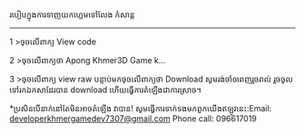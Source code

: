 របៀបក្នុងការទាញយកហ្គេមទៅលែង កំសាន្ត
_______________________

1 >ចុចលើពាក្យ View code

2 >ចុចលើពាក្យថា Apong Khmer3D Game k...

3 >ចុចលើពាក្យ view raw បន្ទាប់មកចុចលើពាក្យថា Download
សូមរង់ចាំឲពេញរួចរាល់ រួចចូលទៅរកឯកសាដែរបាន download
ហើយធ្វើការតំឡើងជាការស្រាច។

*ប្រសិនបើនាក់នៅតែមិនអាចតំឡើង វាបាន!
សូមធ្វើការទាក់ទងមកពួកយើងឥឡូវនេះ:Email: developerkhmergamedev7307@gmail.com
Phone call: 096617019
